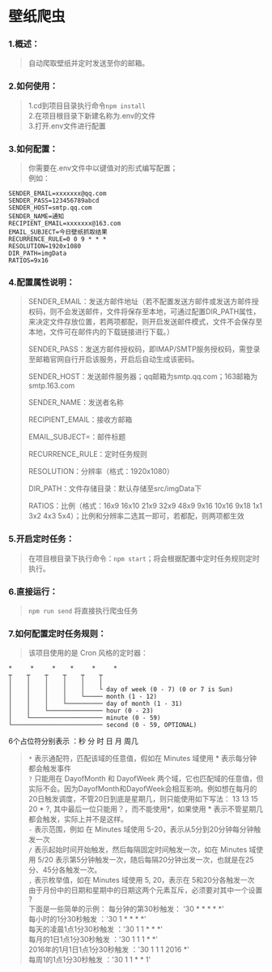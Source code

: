 # 壁纸爬虫

### 1.概述：
> 自动爬取壁纸并定时发送至你的邮箱。
> 

### 2.如何使用：
> 1.cd到项目目录执行命令` npm install `   
> 2.在项目根目录下新建名称为.env的文件   
> 3.打开.env文件进行配置

### 3.如何配置：
> 你需要在.env文件中以键值对的形式编写配置；   
> 例如：
``` 
SENDER_EMAIL=xxxxxxx@qq.com
SENDER_PASS=123456789abcd
SENDER_HOST=smtp.qq.com
SENDER_NAME=通知
RECIPIENT_EMAIL=xxxxxxx@163.com
EMAIL_SUBJECT=今日壁纸抓取结果
RECURRENCE_RULE=0 0 9 * * * 
RESOLUTION=1920x1080
DIR_PATH=imgData
RATIOS=9x16
```
### 4.配置属性说明：
> SENDER_EMAIL：发送方邮件地址（若不配置发送方邮件或发送方邮件授权码，则不会发送邮件，文件将保存至本地，可通过配置DIR_PATH属性，来决定文件存放位置，若两项都配，则开启发送邮件模式，文件不会保存至本地，文件可在邮件内的下载链接进行下载。）    
> 
> SENDER_PASS：发送方邮件授权码，即IMAP/SMTP服务授权码，需登录至邮箱官网自行开启该服务，开启后自动生成该密码。
>  
> SENDER_HOST：发送邮件服务器；qq邮箱为smtp.qq.com；163邮箱为smtp.163.com    
> 
> SENDER_NAME：发送者名称    
> 
> RECIPIENT_EMAIL：接收方邮箱    
> 
> EMAIL_SUBJECT=：邮件标题    
> 
> RECURRENCE_RULE：定时任务规则    
> 
> RESOLUTION：分辨率（格式：1920x1080）
> 
> DIR_PATH：文件存储目录：默认存储至src/imgData下   
> 
> RATIOS：比例（格式：16x9 16x10 21x9 32x9 48x9 9x16 10x16 9x18 1x1 3x2 4x3 5x4）；比例和分辨率二选其一即可，若都配，则两项都生效    
> 

### 5.开启定时任务：
> 在项目根目录下执行命令：` npm start `；将会根据配置中定时任务规则定时执行。       

### 6.直接运行：
> ` npm run send ` 将直接执行爬虫任务

### 7.如何配置定时任务规则：
> 该项目使用的是 Cron 风格的定时器：  
```  
*     *     *    *     *     *
┬    ┬    ┬    ┬    ┬    ┬
│    │    │    │    │    │
│    │    │    │    │    └ day of week (0 - 7) (0 or 7 is Sun)
│    │    │    │    └───── month (1 - 12)
│    │    │    └────────── day of month (1 - 31)
│    │    └─────────────── hour (0 - 23)
│    └──────────────────── minute (0 - 59)
└───────────────────────── second (0 - 59, OPTIONAL)
```

6个占位符分别表示 ：秒 分 时 日 月 周几

> ` * ` 表示通配符，匹配该域的任意值，假如在 Minutes 域使用 * 表示每分钟都会触发事件    
> ` ? ` 只能用在 DayofMonth 和 DayofWeek 两个域，它也匹配域的任意值，但实际不会。因为DayofMonth和DayofWeek会相互影响。例如想在每月的20日触发调度，不管20日到底是星期几，则只能使用如下写法： 13 13 15 20 * ?, 其中最后一位只能用？，而不能使用*，如果使用 * 表示不管星期几都会触发，实际上并不是这样。    
> ` - ` 表示范围，例如 在 Minutes 域使用 5-20，表示从5分到20分钟每分钟触发一次    
> ` / ` 表示起始时间开始触发，然后每隔固定时间触发一次，如在 Minutes 域使用 5/20 表示第5分钟触发一次，随后每隔20分钟出发一次，也就是在25分、45分各触发一次。     
> ` , ` 表示枚举值，如在 Minutes 域使用 5, 20，表示在 5和20分各触发一次    
> 由于月份中的日期和星期中的日期这两个元素互斥，必须要对其中一个设置 ?    
> 下面是一些简单的示例：
> 每分钟的第30秒触发： '30 * * * * *'    
> 每小时的1分30秒触发 ：'30 1 * * * *'    
> 每天的凌晨1点1分30秒触发 ：'30 1 1 * * *'    
> 每月的1日1点1分30秒触发 ：'30 1 1 1 * *'    
> 2016年的1月1日1点1分30秒触发 ：'30 1 1 1 2016 *'    
> 每周1的1点1分30秒触发 ：'30 1 1 * * 1' 
>     
>    
